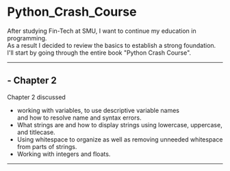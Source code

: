 # Python_Crash_Course

After studying Fin-Tech at SMU, I want to continue my education in programming. <br>
As a result I decided to review the basics to establish a strong foundation. <br>
I'll start by going through the entire book "Python Crash Course".
***
## - Chapter 2
Chapter 2 discussed 
- working with variables, to use descriptive variable names <br> and how to resolve name and syntax errors.
- What strings are and how to display strings using lowercase, uppercase, and titlecase. <br>
- Using whitespace to organize as well as removing unneeded whitespace from parts of strings.<br>
- Working with integers and floats.
***